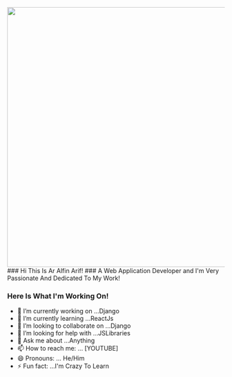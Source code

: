 <img src="https://scontent.fruh2-1.fna.fbcdn.net/v/t1.0-9/p720x720/99131982_109375237453317_7477490074666401792_o.jpg?_nc_cat=110&ccb=1-3&_nc_sid=e3f864&_nc_ohc=B1qF8Rp6HJgAX-n9BQy&_nc_oc=AQmB5u9yovl0xhqF1xgQeG2rGpBuckXAjAHZ5WX1a-A3DYySHpCKm38HqFnZ3HLCW3s&_nc_ht=scontent.fruh2-1.fna&tp=6&oh=75533703e27a2552a34d75ad222209a0&oe=606DF89A" width="600">
### Hi This Is Ar Alfin Arif!
### A Web Application Developer and I'm Very Passionate And Dedicated To My Work!

### Here Is What I'm Working On!

- 🔭 I’m currently working on ...Django
- 🌱 I’m currently learning ...ReactJs
- 👯 I’m looking to collaborate on ...Django
- 🤔 I’m looking for help with ...JSLibraries
- 💬 Ask me about ...Anything
- 📫 How to reach me: ... [YOUTUBE]
- 😄 Pronouns: ... He/Him
- ⚡ Fun fact: ...I'm Crazy To Learn
